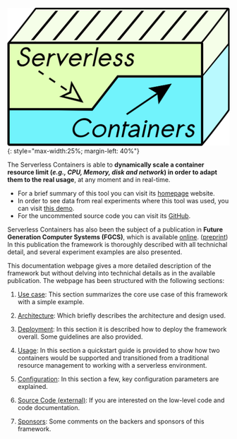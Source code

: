 ![Logo](img/logo.png){: style="max-width:25%; margin-left: 40%"}

The Serverless Containers is able to **dynamically scale a container 
resource limit (_e.g., CPU, Memory, disk and network_) in order to 
adapt them to the real usage**, at any moment and in real-time.

* For a brief summary of this tool you can visit its 
[homepage](http://bdwatchdog.dec.udc.es/serverless/index.html) website.
* In order to see data from real experiments where this tool was used, 
you can visit [this demo](http://bdwatchdog.dec.udc.es/TimeseriesViewer_DEMO/).
* For the uncommented source code you can visit its 
[GitHub](https://github.com/JonatanEnes/ServerlessContainers).

Serverless Containers has also been the subject of a publication in 
**Future Generation Computer Systems (FGCS)**, which is available 
[online](https://www.sciencedirect.com/science/article/pii/S0167739X19310015).
([preprint](http://bdwatchdog.dec.udc.es/articles/serverless_containers.pdf))
In this publication the framework is thoroughly described with all technichal
detail, and several experiment examples are also presented.

This documentation webpage gives a more detailed description of the 
framework but without delving into technichal details as in the 
available publication. The webpage has been structured with the 
following sections:

1. [Use case](use_case.md): 
This section summarizes the core use case of this framework with a 
simple example.

2. [Architecture](architecture.md): 
Which briefly describes the architecture and design used.

3. [Deployment](deployment.md): 
In this section it is described how to deploy the framework overall. 
Some guidelines are also provided.

4. [Usage](usage.md):
In this section a quickstart guide is provided to show how two containers
would be supported and transitioned from a traditional resource management
to working with a serverless environment.

5. [Configuration](configuration.md):
In this section a few, key configuration parameters are explained.

6. [Source Code (external)](code/src/index.html): 
If you are interested on the low-level code and code documentation. 

7. [Sponsors](sponsors.md): 
Some comments on the backers and sponsors of this framework.